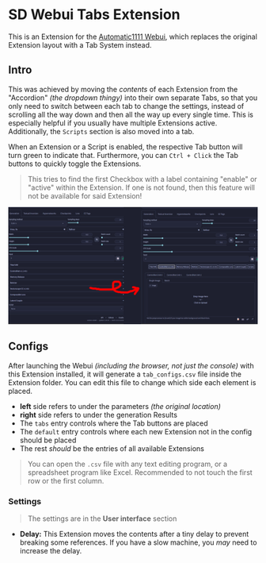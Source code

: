 ﻿# SD Webui Tabs Extension

This is an Extension for the [Automatic1111 Webui](https://github.com/AUTOMATIC1111/stable-diffusion-webui), which replaces the original Extension layout with a Tab System instead.

## Intro
This was achieved by moving the *contents* of each Extension from the "Accordion" *(the dropdown thingy)* into their own separate Tabs, 
so that you only need to switch between each tab to change the settings, instead of scrolling all the way down and then all the way up every single time. 
This is especially helpful if you usually have multiple Extensions active.
Additionally, the `Scripts` section is also moved into a tab.

When an Extension or a Script is enabled, the respective Tab button will turn green to indicate that. Furthermore, you can `Ctrl + Click` the Tab buttons to quickly toggle the Extensions.
> This tries to find the first Checkbox with a label containing "enable" or "active" within the Extension. If one is not found, then this feature will not be available for said Extension!

<p align="center"><img src="demo.jpg" width=768></p>

## Configs
After launching the Webui *(including the browser, not just the console)* with this Extension installed, it will generate a `tab_configs.csv` file inside the Extension folder.
You can edit this file to change which side each element is placed. 
- **left** side refers to under the parameters *(the original location)*
- **right** side refers to under the generation Results
- The `tabs` entry controls where the Tab buttons are placed
- The `default` entry controls where each new Extension not in the config should be placed
- The rest *should* be the entries of all available Extensions

> You can open the `.csv` file with any text editing program, or a spreadsheet program like Excel. Recommended to not touch the first row or the first column.

### Settings
> The settings are in the **User interface** section
- **Delay:** This Extension moves the contents after a tiny delay to prevent breaking some references. If you have a slow machine, you *may* need to increase the delay.
